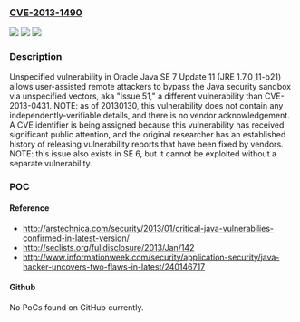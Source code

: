 ### [CVE-2013-1490](https://cve.mitre.org/cgi-bin/cvename.cgi?name=CVE-2013-1490)
![](https://img.shields.io/static/v1?label=Product&message=n%2Fa&color=blue)
![](https://img.shields.io/static/v1?label=Version&message=n%2Fa&color=blue)
![](https://img.shields.io/static/v1?label=Vulnerability&message=n%2Fa&color=brighgreen)

### Description

Unspecified vulnerability in Oracle Java SE 7 Update 11 (JRE 1.7.0_11-b21) allows user-assisted remote attackers to bypass the Java security sandbox via unspecified vectors, aka "Issue 51," a different vulnerability than CVE-2013-0431.  NOTE: as of 20130130, this vulnerability does not contain any independently-verifiable details, and there is no vendor acknowledgement. A CVE identifier is being assigned because this vulnerability has received significant public attention, and the original researcher has an established history of releasing vulnerability reports that have been fixed by vendors.  NOTE: this issue also exists in SE 6, but it cannot be exploited without a separate vulnerability.

### POC

#### Reference
- http://arstechnica.com/security/2013/01/critical-java-vulnerabilies-confirmed-in-latest-version/
- http://seclists.org/fulldisclosure/2013/Jan/142
- http://www.informationweek.com/security/application-security/java-hacker-uncovers-two-flaws-in-latest/240146717

#### Github
No PoCs found on GitHub currently.

